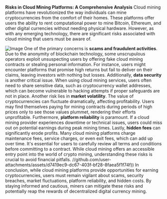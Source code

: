 **Risks in Cloud Mining Platforms: A Comprehensive Analysis**
Cloud mining platforms have revolutionized the way individuals can mine cryptocurrencies from the comfort of their homes. These platforms offer users the ability to rent computational power to mine Bitcoin, Ethereum, and other digital currencies without needing physical hardware. However, as with any emerging technology, there are significant risks associated with cloud mining that users must be aware of.

![Image](https://github.com/user-attachments/assets/d7419ec9-dc67-403f-bf28-8faea5f1f74f)
One of the primary concerns is **scams and fraudulent activities**. Due to the anonymity of blockchain technology, some unscrupulous operators exploit unsuspecting users by offering fake cloud mining contracts or stealing personal information. For instance, users might encounter platforms that promise high returns but fail to deliver on their claims, leaving investors with nothing but losses. Additionally, **data security** is another critical issue. When using cloud mining services, users often need to share sensitive data, such as cryptocurrency wallet addresses, which can become vulnerable to hacking attempts if proper safeguards are not in place.
Another risk lies in **market volatility**. The value of cryptocurrencies can fluctuate dramatically, affecting profitability. Users may find themselves paying for mining contracts during periods of high prices only to see those values plummet, rendering their efforts unprofitable. Furthermore, **platform reliability** is paramount. If a cloud mining provider experiences downtime or technical issues, users could miss out on potential earnings during peak mining times.
Lastly, **hidden fees** can significantly erode profits. Many cloud mining platforms charge maintenance fees, service charges, or even exit fees, which can add up over time. It's essential for users to carefully review all terms and conditions before committing to a contract. While cloud mining offers an accessible entry point into the world of crypto mining, understanding these risks is crucial to avoid financial pitfalls. 
 //github.com/user-attachments/assets/d7419ec9-dc67-403f-bf28-8faea5f1f74f))
In conclusion, while cloud mining platforms provide opportunities for earning cryptocurrencies, users must remain vigilant about scams, security breaches, market fluctuations, platform reliability, and hidden costs. By staying informed and cautious, miners can mitigate these risks and potentially reap the rewards of decentralized digital currency mining.
